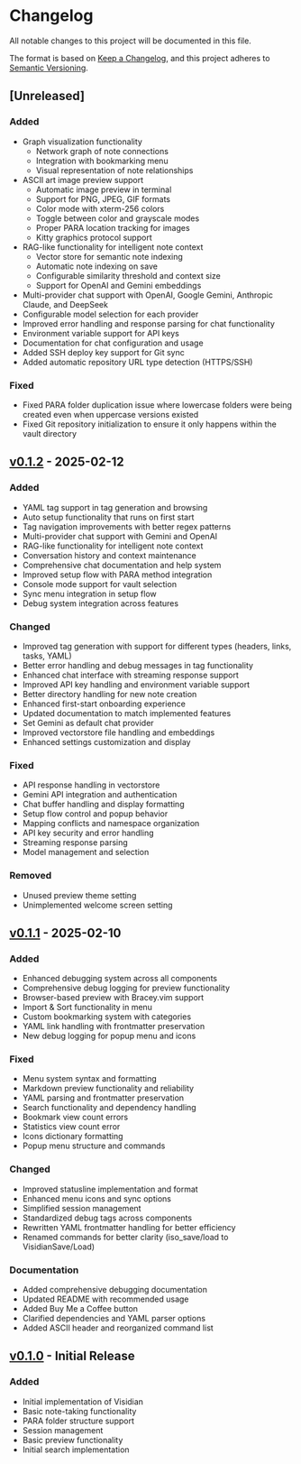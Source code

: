 # Changelog

All notable changes to this project will be documented in this file.

The format is based on [Keep a Changelog](https://keepachangelog.com/en/1.0.0/),
and this project adheres to [Semantic Versioning](https://semver.org/spec/v2.0.0.html).

## [Unreleased]

### Added
- Graph visualization functionality
  - Network graph of note connections
  - Integration with bookmarking menu
  - Visual representation of note relationships
- ASCII art image preview support
  - Automatic image preview in terminal
  - Support for PNG, JPEG, GIF formats
  - Color mode with xterm-256 colors
  - Toggle between color and grayscale modes
  - Proper PARA location tracking for images
  - Kitty graphics protocol support
- RAG-like functionality for intelligent note context
  - Vector store for semantic note indexing
  - Automatic note indexing on save
  - Configurable similarity threshold and context size
  - Support for OpenAI and Gemini embeddings
- Multi-provider chat support with OpenAI, Google Gemini, Anthropic Claude, and DeepSeek
- Configurable model selection for each provider
- Improved error handling and response parsing for chat functionality
- Environment variable support for API keys
- Documentation for chat configuration and usage
- Added SSH deploy key support for Git sync
- Added automatic repository URL type detection (HTTPS/SSH)

### Fixed
- Fixed PARA folder duplication issue where lowercase folders were being created even when uppercase versions existed
- Fixed Git repository initialization to ensure it only happens within the vault directory

## [v0.1.2] - 2025-02-12

### Added
- YAML tag support in tag generation and browsing
- Auto setup functionality that runs on first start
- Tag navigation improvements with better regex patterns
- Multi-provider chat support with Gemini and OpenAI
- RAG-like functionality for intelligent note context
- Conversation history and context maintenance
- Comprehensive chat documentation and help system
- Improved setup flow with PARA method integration
- Console mode support for vault selection
- Sync menu integration in setup flow
- Debug system integration across features

### Changed
- Improved tag generation with support for different types (headers, links, tasks, YAML)
- Better error handling and debug messages in tag functionality
- Enhanced chat interface with streaming response support
- Improved API key handling and environment variable support
- Better directory handling for new note creation
- Enhanced first-start onboarding experience
- Updated documentation to match implemented features
- Set Gemini as default chat provider
- Improved vectorstore file handling and embeddings
- Enhanced settings customization and display

### Fixed
- API response handling in vectorstore
- Gemini API integration and authentication
- Chat buffer handling and display formatting
- Setup flow control and popup behavior
- Mapping conflicts and namespace organization
- API key security and error handling
- Streaming response parsing
- Model management and selection

### Removed
- Unused preview theme setting
- Unimplemented welcome screen setting

## [v0.1.1] - 2025-02-10

### Added
- Enhanced debugging system across all components
- Comprehensive debug logging for preview functionality
- Browser-based preview with Bracey.vim support
- Import & Sort functionality in menu
- Custom bookmarking system with categories
- YAML link handling with frontmatter preservation
- New debug logging for popup menu and icons

### Fixed
- Menu system syntax and formatting
- Markdown preview functionality and reliability
- YAML parsing and frontmatter preservation
- Search functionality and dependency handling
- Bookmark view count errors
- Statistics view count error
- Icons dictionary formatting
- Popup menu structure and commands

### Changed
- Improved statusline implementation and format
- Enhanced menu icons and sync options
- Simplified session management
- Standardized debug tags across components
- Rewritten YAML frontmatter handling for better efficiency
- Renamed commands for better clarity (iso_save/load to VisidianSave/Load)

### Documentation
- Added comprehensive debugging documentation
- Updated README with recommended usage
- Added Buy Me a Coffee button
- Clarified dependencies and YAML parser options
- Added ASCII header and reorganized command list

## [v0.1.0] - Initial Release

### Added
- Initial implementation of Visidian
- Basic note-taking functionality
- PARA folder structure support
- Session management
- Basic preview functionality
- Initial search implementation

[v0.1.2]: https://github.com/ubuntupunk/visidian.vim/compare/v0.1.1...v0.1.2
[v0.1.1]: https://github.com/ubuntupunk/visidian.vim/compare/v0.1.0...v0.1.1
[v0.1.0]: https://github.com/ubuntupunk/visidian.vim/releases/tag/v0.1.0
